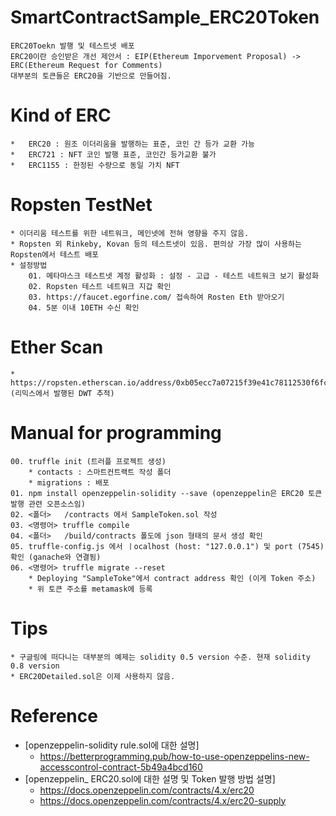 # SmartContractSample_ERC20Token
```
ERC20Toekn 발행 및 테스트넷 배포
ERC20이란 승인받은 개선 제안서 : EIP(Ethereum Imporvement Proposal) -> ERC(Ethereum Request for Comments)
대부분의 토큰들은 ERC20을 기반으로 만들어짐. 
```

# Kind of ERC
    *   ERC20 : 원조 이더리움을 발행하는 표준, 코인 간 등가 교환 가능
    *   ERC721 : NFT 코인 발행 표준, 코인간 등가교환 불가 
    *   ERC1155 : 한정된 수량으로 동일 가치 NFT

# Ropsten TestNet
    * 이더리움 테스트를 위한 네트워크, 메인넷에 전혀 영향을 주지 않음. 
    * Ropsten 외 Rinkeby, Kovan 등의 테스트넷이 있음. 편의상 가장 많이 사용하는 Ropsten에서 테스트 배포
    * 설정방법
        01. 메타마스크 테스트넷 계정 활성화 : 설정 - 고급 - 테스트 네트워크 보기 활성화
        02. Ropsten 테스트 네트워크 지갑 확인 
        03. https://faucet.egorfine.com/ 접속하여 Rosten Eth 받아오기 
        04. 5분 이내 10ETH 수신 확인 

# Ether Scan 
    * https://ropsten.etherscan.io/address/0xb05ecc7a07215f39e41c78112530f6fc70c6adbc (리믹스에서 발행된 DWT 추적)

# Manual for programming
    00. truffle init (트러플 프로젝트 생성)
        * contacts : 스마트컨트랙트 작성 폴더
        * migrations : 배포 
    01. npm install openzeppelin-solidity --save (openzeppelin은 ERC20 토큰 발행 관련 오픈소스임)
    02. <폴더>   /contracts 에서 SampleToken.sol 작성 
    03. <명령어> truffle compile
    04. <폴더>   /build/contracts 폴도에 json 형태의 문서 생성 확인 
    05. truffle-config.js 에서 ㅣocalhost (host: "127.0.0.1") 및 port (7545) 확인 (ganache와 연결됨)
    06. <명령어> truffle migrate --reset
        * Deploying "SampleToke"에서 contract address 확인 (이게 Token 주소)
        * 위 토큰 주소를 metamask에 등록 
    


# Tips
    * 구글링에 떠다니는 대부분의 예제는 solidity 0.5 version 수준. 현재 solidity 0.8 version
    * ERC20Detailed.sol은 이제 사용하지 않음. 


# Reference
 * [openzeppelin-solidity rule.sol에 대한 설명] 
    * https://betterprogramming.pub/how-to-use-openzeppelins-new-accesscontrol-contract-5b49a4bcd160
 * [openzeppelin_ ERC20.sol에 대한 설명 및 Token 발행 방법 설명]
    * https://docs.openzeppelin.com/contracts/4.x/erc20
    * https://docs.openzeppelin.com/contracts/4.x/erc20-supply